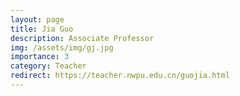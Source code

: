 ```yaml
---
layout: page
title: Jia Guo
description: Associate Professor
img: /assets/img/gj.jpg
importance: 3
category: Teacher
redirect: https://teacher.nwpu.edu.cn/guojia.html
---
```

